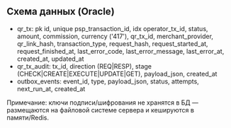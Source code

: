 ## Схема данных (Oracle)

- qr_tx: pk id, unique psp_transaction_id, idx operator_tx_id, status, amount, commission, currency ('417'), qr_tx_id, merchant_provider, qr_link_hash, transaction_type, request_hash, request_started_at, request_finished_at, last_error_code, last_error_message, last_error_at, created_at, updated_at
- qr_tx_audit: tx_id, direction (REQ|RESP), stage (CHECK|CREATE|EXECUTE|UPDATE|GET), payload_json, created_at
- outbox_events: event_id, type, payload_json, status, attempts, next_run_at, created_at

Примечание: ключи подписи/шифрования не хранятся в БД — размещаются на файловой системе сервера и кешируются в памяти/Redis.


